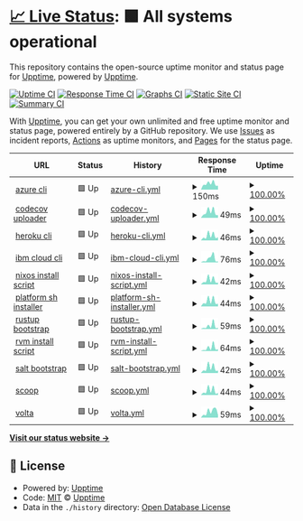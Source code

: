 # [📈 Live Status](https://icetrust_uptime.nightwatchcybersecurity.com): <!--live status--> **🟩 All systems operational**

This repository contains the open-source uptime monitor and status page for [Upptime](https://upptime.js.org), powered by [Upptime](https://github.com/upptime/upptime).

[![Uptime CI](https://github.com/nightwatchcybersecurity/icetrust_uptime_example/workflows/Uptime%20CI/badge.svg)](https://github.com/nightwatchcybersecurity/icetrust_uptime_example/actions?query=workflow%3A%22Uptime+CI%22)
[![Response Time CI](https://github.com/nightwatchcybersecurity/icetrust_uptime_example/workflows/Response%20Time%20CI/badge.svg)](https://github.com/nightwatchcybersecurity/icetrust_uptime_example/actions?query=workflow%3A%22Response+Time+CI%22)
[![Graphs CI](https://github.com/nightwatchcybersecurity/icetrust_uptime_example/workflows/Graphs%20CI/badge.svg)](https://github.com/nightwatchcybersecurity/icetrust_uptime_example/actions?query=workflow%3A%22Graphs+CI%22)
[![Static Site CI](https://github.com/nightwatchcybersecurity/icetrust_uptime_example/workflows/Static%20Site%20CI/badge.svg)](https://github.com/nightwatchcybersecurity/icetrust_uptime_example/actions?query=workflow%3A%22Static+Site+CI%22)
[![Summary CI](https://github.com/nightwatchcybersecurity/icetrust_uptime_example/workflows/Summary%20CI/badge.svg)](https://github.com/nightwatchcybersecurity/icetrust_uptime_example/actions?query=workflow%3A%22Summary+CI%22)

With [Upptime](https://upptime.js.org), you can get your own unlimited and free uptime monitor and status page, powered entirely by a GitHub repository. We use [Issues](https://github.com/upptime/upptime/issues) as incident reports, [Actions](https://github.com/nightwatchcybersecurity/icetrust_uptime_example/actions) as uptime monitors, and [Pages](https://icetrust_uptime.nightwatchcybersecurity.com) for the status page.

<!--start: status pages-->
<!-- This summary is generated by Upptime (https://github.com/upptime/upptime) -->
<!-- Do not edit this manually, your changes will be overwritten -->
<!-- prettier-ignore -->
| URL | Status | History | Response Time | Uptime |
| --- | ------ | ------- | ------------- | ------ |
| <img alt="" src="https://azurecomcdn.azureedge.net/cvt-5a3a307f65e0121d1c34748c3ef63cee1e4bdfe8ff5728147785c53513db075b/images/icon/favicon.ico" height="13"> [azure cli](https://icetrust_dashboard.nightwatchcybersecurity.com/data/output/azurecli.json) | 🟩 Up | [azure-cli.yml](https://github.com/nightwatchcybersecurity/icetrust_uptime_example/commits/HEAD/history/azure-cli.yml) | <details><summary><img alt="Response time graph" src="./graphs/azure-cli/response-time-week.png" height="20"> 150ms</summary><br><a href="https://icetrust_uptime.nightwatchcybersecurity.com/history/azure-cli"><img alt="Response time 163" src="https://img.shields.io/endpoint?url=https%3A%2F%2Fraw.githubusercontent.com%2Fnightwatchcybersecurity%2Ficetrust_uptime_example%2FHEAD%2Fapi%2Fazure-cli%2Fresponse-time.json"></a><br><a href="https://icetrust_uptime.nightwatchcybersecurity.com/history/azure-cli"><img alt="24-hour response time 100" src="https://img.shields.io/endpoint?url=https%3A%2F%2Fraw.githubusercontent.com%2Fnightwatchcybersecurity%2Ficetrust_uptime_example%2FHEAD%2Fapi%2Fazure-cli%2Fresponse-time-day.json"></a><br><a href="https://icetrust_uptime.nightwatchcybersecurity.com/history/azure-cli"><img alt="7-day response time 150" src="https://img.shields.io/endpoint?url=https%3A%2F%2Fraw.githubusercontent.com%2Fnightwatchcybersecurity%2Ficetrust_uptime_example%2FHEAD%2Fapi%2Fazure-cli%2Fresponse-time-week.json"></a><br><a href="https://icetrust_uptime.nightwatchcybersecurity.com/history/azure-cli"><img alt="30-day response time 146" src="https://img.shields.io/endpoint?url=https%3A%2F%2Fraw.githubusercontent.com%2Fnightwatchcybersecurity%2Ficetrust_uptime_example%2FHEAD%2Fapi%2Fazure-cli%2Fresponse-time-month.json"></a><br><a href="https://icetrust_uptime.nightwatchcybersecurity.com/history/azure-cli"><img alt="1-year response time 163" src="https://img.shields.io/endpoint?url=https%3A%2F%2Fraw.githubusercontent.com%2Fnightwatchcybersecurity%2Ficetrust_uptime_example%2FHEAD%2Fapi%2Fazure-cli%2Fresponse-time-year.json"></a></details> | <details><summary><a href="https://icetrust_uptime.nightwatchcybersecurity.com/history/azure-cli">100.00%</a></summary><a href="https://icetrust_uptime.nightwatchcybersecurity.com/history/azure-cli"><img alt="All-time uptime 100.00%" src="https://img.shields.io/endpoint?url=https%3A%2F%2Fraw.githubusercontent.com%2Fnightwatchcybersecurity%2Ficetrust_uptime_example%2FHEAD%2Fapi%2Fazure-cli%2Fuptime.json"></a><br><a href="https://icetrust_uptime.nightwatchcybersecurity.com/history/azure-cli"><img alt="24-hour uptime 100.00%" src="https://img.shields.io/endpoint?url=https%3A%2F%2Fraw.githubusercontent.com%2Fnightwatchcybersecurity%2Ficetrust_uptime_example%2FHEAD%2Fapi%2Fazure-cli%2Fuptime-day.json"></a><br><a href="https://icetrust_uptime.nightwatchcybersecurity.com/history/azure-cli"><img alt="7-day uptime 100.00%" src="https://img.shields.io/endpoint?url=https%3A%2F%2Fraw.githubusercontent.com%2Fnightwatchcybersecurity%2Ficetrust_uptime_example%2FHEAD%2Fapi%2Fazure-cli%2Fuptime-week.json"></a><br><a href="https://icetrust_uptime.nightwatchcybersecurity.com/history/azure-cli"><img alt="30-day uptime 100.00%" src="https://img.shields.io/endpoint?url=https%3A%2F%2Fraw.githubusercontent.com%2Fnightwatchcybersecurity%2Ficetrust_uptime_example%2FHEAD%2Fapi%2Fazure-cli%2Fuptime-month.json"></a><br><a href="https://icetrust_uptime.nightwatchcybersecurity.com/history/azure-cli"><img alt="1-year uptime 100.00%" src="https://img.shields.io/endpoint?url=https%3A%2F%2Fraw.githubusercontent.com%2Fnightwatchcybersecurity%2Ficetrust_uptime_example%2FHEAD%2Fapi%2Fazure-cli%2Fuptime-year.json"></a></details>
| <img alt="" src="https://about.codecov.io/wp-content/themes/codecov/assets/brand/icons/favicons/favicon-16x16.png" height="13"> [codecov uploader](https://icetrust_dashboard.nightwatchcybersecurity.com/data/output/codecov.json) | 🟩 Up | [codecov-uploader.yml](https://github.com/nightwatchcybersecurity/icetrust_uptime_example/commits/HEAD/history/codecov-uploader.yml) | <details><summary><img alt="Response time graph" src="./graphs/codecov-uploader/response-time-week.png" height="20"> 49ms</summary><br><a href="https://icetrust_uptime.nightwatchcybersecurity.com/history/codecov-uploader"><img alt="Response time 63" src="https://img.shields.io/endpoint?url=https%3A%2F%2Fraw.githubusercontent.com%2Fnightwatchcybersecurity%2Ficetrust_uptime_example%2FHEAD%2Fapi%2Fcodecov-uploader%2Fresponse-time.json"></a><br><a href="https://icetrust_uptime.nightwatchcybersecurity.com/history/codecov-uploader"><img alt="24-hour response time 22" src="https://img.shields.io/endpoint?url=https%3A%2F%2Fraw.githubusercontent.com%2Fnightwatchcybersecurity%2Ficetrust_uptime_example%2FHEAD%2Fapi%2Fcodecov-uploader%2Fresponse-time-day.json"></a><br><a href="https://icetrust_uptime.nightwatchcybersecurity.com/history/codecov-uploader"><img alt="7-day response time 49" src="https://img.shields.io/endpoint?url=https%3A%2F%2Fraw.githubusercontent.com%2Fnightwatchcybersecurity%2Ficetrust_uptime_example%2FHEAD%2Fapi%2Fcodecov-uploader%2Fresponse-time-week.json"></a><br><a href="https://icetrust_uptime.nightwatchcybersecurity.com/history/codecov-uploader"><img alt="30-day response time 56" src="https://img.shields.io/endpoint?url=https%3A%2F%2Fraw.githubusercontent.com%2Fnightwatchcybersecurity%2Ficetrust_uptime_example%2FHEAD%2Fapi%2Fcodecov-uploader%2Fresponse-time-month.json"></a><br><a href="https://icetrust_uptime.nightwatchcybersecurity.com/history/codecov-uploader"><img alt="1-year response time 63" src="https://img.shields.io/endpoint?url=https%3A%2F%2Fraw.githubusercontent.com%2Fnightwatchcybersecurity%2Ficetrust_uptime_example%2FHEAD%2Fapi%2Fcodecov-uploader%2Fresponse-time-year.json"></a></details> | <details><summary><a href="https://icetrust_uptime.nightwatchcybersecurity.com/history/codecov-uploader">100.00%</a></summary><a href="https://icetrust_uptime.nightwatchcybersecurity.com/history/codecov-uploader"><img alt="All-time uptime 95.51%" src="https://img.shields.io/endpoint?url=https%3A%2F%2Fraw.githubusercontent.com%2Fnightwatchcybersecurity%2Ficetrust_uptime_example%2FHEAD%2Fapi%2Fcodecov-uploader%2Fuptime.json"></a><br><a href="https://icetrust_uptime.nightwatchcybersecurity.com/history/codecov-uploader"><img alt="24-hour uptime 100.00%" src="https://img.shields.io/endpoint?url=https%3A%2F%2Fraw.githubusercontent.com%2Fnightwatchcybersecurity%2Ficetrust_uptime_example%2FHEAD%2Fapi%2Fcodecov-uploader%2Fuptime-day.json"></a><br><a href="https://icetrust_uptime.nightwatchcybersecurity.com/history/codecov-uploader"><img alt="7-day uptime 100.00%" src="https://img.shields.io/endpoint?url=https%3A%2F%2Fraw.githubusercontent.com%2Fnightwatchcybersecurity%2Ficetrust_uptime_example%2FHEAD%2Fapi%2Fcodecov-uploader%2Fuptime-week.json"></a><br><a href="https://icetrust_uptime.nightwatchcybersecurity.com/history/codecov-uploader"><img alt="30-day uptime 90.70%" src="https://img.shields.io/endpoint?url=https%3A%2F%2Fraw.githubusercontent.com%2Fnightwatchcybersecurity%2Ficetrust_uptime_example%2FHEAD%2Fapi%2Fcodecov-uploader%2Fuptime-month.json"></a><br><a href="https://icetrust_uptime.nightwatchcybersecurity.com/history/codecov-uploader"><img alt="1-year uptime 95.51%" src="https://img.shields.io/endpoint?url=https%3A%2F%2Fraw.githubusercontent.com%2Fnightwatchcybersecurity%2Ficetrust_uptime_example%2FHEAD%2Fapi%2Fcodecov-uploader%2Fuptime-year.json"></a></details>
| <img alt="" src="https://www.herokucdn.com/favicon.ico" height="13"> [heroku cli](https://icetrust_dashboard.nightwatchcybersecurity.com/data/output/herokucli.json) | 🟩 Up | [heroku-cli.yml](https://github.com/nightwatchcybersecurity/icetrust_uptime_example/commits/HEAD/history/heroku-cli.yml) | <details><summary><img alt="Response time graph" src="./graphs/heroku-cli/response-time-week.png" height="20"> 46ms</summary><br><a href="https://icetrust_uptime.nightwatchcybersecurity.com/history/heroku-cli"><img alt="Response time 54" src="https://img.shields.io/endpoint?url=https%3A%2F%2Fraw.githubusercontent.com%2Fnightwatchcybersecurity%2Ficetrust_uptime_example%2FHEAD%2Fapi%2Fheroku-cli%2Fresponse-time.json"></a><br><a href="https://icetrust_uptime.nightwatchcybersecurity.com/history/heroku-cli"><img alt="24-hour response time 32" src="https://img.shields.io/endpoint?url=https%3A%2F%2Fraw.githubusercontent.com%2Fnightwatchcybersecurity%2Ficetrust_uptime_example%2FHEAD%2Fapi%2Fheroku-cli%2Fresponse-time-day.json"></a><br><a href="https://icetrust_uptime.nightwatchcybersecurity.com/history/heroku-cli"><img alt="7-day response time 46" src="https://img.shields.io/endpoint?url=https%3A%2F%2Fraw.githubusercontent.com%2Fnightwatchcybersecurity%2Ficetrust_uptime_example%2FHEAD%2Fapi%2Fheroku-cli%2Fresponse-time-week.json"></a><br><a href="https://icetrust_uptime.nightwatchcybersecurity.com/history/heroku-cli"><img alt="30-day response time 48" src="https://img.shields.io/endpoint?url=https%3A%2F%2Fraw.githubusercontent.com%2Fnightwatchcybersecurity%2Ficetrust_uptime_example%2FHEAD%2Fapi%2Fheroku-cli%2Fresponse-time-month.json"></a><br><a href="https://icetrust_uptime.nightwatchcybersecurity.com/history/heroku-cli"><img alt="1-year response time 54" src="https://img.shields.io/endpoint?url=https%3A%2F%2Fraw.githubusercontent.com%2Fnightwatchcybersecurity%2Ficetrust_uptime_example%2FHEAD%2Fapi%2Fheroku-cli%2Fresponse-time-year.json"></a></details> | <details><summary><a href="https://icetrust_uptime.nightwatchcybersecurity.com/history/heroku-cli">100.00%</a></summary><a href="https://icetrust_uptime.nightwatchcybersecurity.com/history/heroku-cli"><img alt="All-time uptime 92.00%" src="https://img.shields.io/endpoint?url=https%3A%2F%2Fraw.githubusercontent.com%2Fnightwatchcybersecurity%2Ficetrust_uptime_example%2FHEAD%2Fapi%2Fheroku-cli%2Fuptime.json"></a><br><a href="https://icetrust_uptime.nightwatchcybersecurity.com/history/heroku-cli"><img alt="24-hour uptime 100.00%" src="https://img.shields.io/endpoint?url=https%3A%2F%2Fraw.githubusercontent.com%2Fnightwatchcybersecurity%2Ficetrust_uptime_example%2FHEAD%2Fapi%2Fheroku-cli%2Fuptime-day.json"></a><br><a href="https://icetrust_uptime.nightwatchcybersecurity.com/history/heroku-cli"><img alt="7-day uptime 100.00%" src="https://img.shields.io/endpoint?url=https%3A%2F%2Fraw.githubusercontent.com%2Fnightwatchcybersecurity%2Ficetrust_uptime_example%2FHEAD%2Fapi%2Fheroku-cli%2Fuptime-week.json"></a><br><a href="https://icetrust_uptime.nightwatchcybersecurity.com/history/heroku-cli"><img alt="30-day uptime 100.00%" src="https://img.shields.io/endpoint?url=https%3A%2F%2Fraw.githubusercontent.com%2Fnightwatchcybersecurity%2Ficetrust_uptime_example%2FHEAD%2Fapi%2Fheroku-cli%2Fuptime-month.json"></a><br><a href="https://icetrust_uptime.nightwatchcybersecurity.com/history/heroku-cli"><img alt="1-year uptime 92.00%" src="https://img.shields.io/endpoint?url=https%3A%2F%2Fraw.githubusercontent.com%2Fnightwatchcybersecurity%2Ficetrust_uptime_example%2FHEAD%2Fapi%2Fheroku-cli%2Fuptime-year.json"></a></details>
| <img alt="" src="https://cloud.ibm.com/media/docs/images/homepage/favicon.png" height="13"> [ibm cloud cli](https://icetrust_dashboard.nightwatchcybersecurity.com/data/output/ibmcloudcli.json) | 🟩 Up | [ibm-cloud-cli.yml](https://github.com/nightwatchcybersecurity/icetrust_uptime_example/commits/HEAD/history/ibm-cloud-cli.yml) | <details><summary><img alt="Response time graph" src="./graphs/ibm-cloud-cli/response-time-week.png" height="20"> 76ms</summary><br><a href="https://icetrust_uptime.nightwatchcybersecurity.com/history/ibm-cloud-cli"><img alt="Response time 61" src="https://img.shields.io/endpoint?url=https%3A%2F%2Fraw.githubusercontent.com%2Fnightwatchcybersecurity%2Ficetrust_uptime_example%2FHEAD%2Fapi%2Fibm-cloud-cli%2Fresponse-time.json"></a><br><a href="https://icetrust_uptime.nightwatchcybersecurity.com/history/ibm-cloud-cli"><img alt="24-hour response time 20" src="https://img.shields.io/endpoint?url=https%3A%2F%2Fraw.githubusercontent.com%2Fnightwatchcybersecurity%2Ficetrust_uptime_example%2FHEAD%2Fapi%2Fibm-cloud-cli%2Fresponse-time-day.json"></a><br><a href="https://icetrust_uptime.nightwatchcybersecurity.com/history/ibm-cloud-cli"><img alt="7-day response time 76" src="https://img.shields.io/endpoint?url=https%3A%2F%2Fraw.githubusercontent.com%2Fnightwatchcybersecurity%2Ficetrust_uptime_example%2FHEAD%2Fapi%2Fibm-cloud-cli%2Fresponse-time-week.json"></a><br><a href="https://icetrust_uptime.nightwatchcybersecurity.com/history/ibm-cloud-cli"><img alt="30-day response time 53" src="https://img.shields.io/endpoint?url=https%3A%2F%2Fraw.githubusercontent.com%2Fnightwatchcybersecurity%2Ficetrust_uptime_example%2FHEAD%2Fapi%2Fibm-cloud-cli%2Fresponse-time-month.json"></a><br><a href="https://icetrust_uptime.nightwatchcybersecurity.com/history/ibm-cloud-cli"><img alt="1-year response time 61" src="https://img.shields.io/endpoint?url=https%3A%2F%2Fraw.githubusercontent.com%2Fnightwatchcybersecurity%2Ficetrust_uptime_example%2FHEAD%2Fapi%2Fibm-cloud-cli%2Fresponse-time-year.json"></a></details> | <details><summary><a href="https://icetrust_uptime.nightwatchcybersecurity.com/history/ibm-cloud-cli">100.00%</a></summary><a href="https://icetrust_uptime.nightwatchcybersecurity.com/history/ibm-cloud-cli"><img alt="All-time uptime 100.00%" src="https://img.shields.io/endpoint?url=https%3A%2F%2Fraw.githubusercontent.com%2Fnightwatchcybersecurity%2Ficetrust_uptime_example%2FHEAD%2Fapi%2Fibm-cloud-cli%2Fuptime.json"></a><br><a href="https://icetrust_uptime.nightwatchcybersecurity.com/history/ibm-cloud-cli"><img alt="24-hour uptime 100.00%" src="https://img.shields.io/endpoint?url=https%3A%2F%2Fraw.githubusercontent.com%2Fnightwatchcybersecurity%2Ficetrust_uptime_example%2FHEAD%2Fapi%2Fibm-cloud-cli%2Fuptime-day.json"></a><br><a href="https://icetrust_uptime.nightwatchcybersecurity.com/history/ibm-cloud-cli"><img alt="7-day uptime 100.00%" src="https://img.shields.io/endpoint?url=https%3A%2F%2Fraw.githubusercontent.com%2Fnightwatchcybersecurity%2Ficetrust_uptime_example%2FHEAD%2Fapi%2Fibm-cloud-cli%2Fuptime-week.json"></a><br><a href="https://icetrust_uptime.nightwatchcybersecurity.com/history/ibm-cloud-cli"><img alt="30-day uptime 100.00%" src="https://img.shields.io/endpoint?url=https%3A%2F%2Fraw.githubusercontent.com%2Fnightwatchcybersecurity%2Ficetrust_uptime_example%2FHEAD%2Fapi%2Fibm-cloud-cli%2Fuptime-month.json"></a><br><a href="https://icetrust_uptime.nightwatchcybersecurity.com/history/ibm-cloud-cli"><img alt="1-year uptime 100.00%" src="https://img.shields.io/endpoint?url=https%3A%2F%2Fraw.githubusercontent.com%2Fnightwatchcybersecurity%2Ficetrust_uptime_example%2FHEAD%2Fapi%2Fibm-cloud-cli%2Fuptime-year.json"></a></details>
| <img alt="" src="https://nixos.org/favicon.png" height="13"> [nixos install script](https://icetrust_dashboard.nightwatchcybersecurity.com/data/output/nixos.json) | 🟩 Up | [nixos-install-script.yml](https://github.com/nightwatchcybersecurity/icetrust_uptime_example/commits/HEAD/history/nixos-install-script.yml) | <details><summary><img alt="Response time graph" src="./graphs/nixos-install-script/response-time-week.png" height="20"> 42ms</summary><br><a href="https://icetrust_uptime.nightwatchcybersecurity.com/history/nixos-install-script"><img alt="Response time 187" src="https://img.shields.io/endpoint?url=https%3A%2F%2Fraw.githubusercontent.com%2Fnightwatchcybersecurity%2Ficetrust_uptime_example%2FHEAD%2Fapi%2Fnixos-install-script%2Fresponse-time.json"></a><br><a href="https://icetrust_uptime.nightwatchcybersecurity.com/history/nixos-install-script"><img alt="24-hour response time 18" src="https://img.shields.io/endpoint?url=https%3A%2F%2Fraw.githubusercontent.com%2Fnightwatchcybersecurity%2Ficetrust_uptime_example%2FHEAD%2Fapi%2Fnixos-install-script%2Fresponse-time-day.json"></a><br><a href="https://icetrust_uptime.nightwatchcybersecurity.com/history/nixos-install-script"><img alt="7-day response time 42" src="https://img.shields.io/endpoint?url=https%3A%2F%2Fraw.githubusercontent.com%2Fnightwatchcybersecurity%2Ficetrust_uptime_example%2FHEAD%2Fapi%2Fnixos-install-script%2Fresponse-time-week.json"></a><br><a href="https://icetrust_uptime.nightwatchcybersecurity.com/history/nixos-install-script"><img alt="30-day response time 46" src="https://img.shields.io/endpoint?url=https%3A%2F%2Fraw.githubusercontent.com%2Fnightwatchcybersecurity%2Ficetrust_uptime_example%2FHEAD%2Fapi%2Fnixos-install-script%2Fresponse-time-month.json"></a><br><a href="https://icetrust_uptime.nightwatchcybersecurity.com/history/nixos-install-script"><img alt="1-year response time 187" src="https://img.shields.io/endpoint?url=https%3A%2F%2Fraw.githubusercontent.com%2Fnightwatchcybersecurity%2Ficetrust_uptime_example%2FHEAD%2Fapi%2Fnixos-install-script%2Fresponse-time-year.json"></a></details> | <details><summary><a href="https://icetrust_uptime.nightwatchcybersecurity.com/history/nixos-install-script">100.00%</a></summary><a href="https://icetrust_uptime.nightwatchcybersecurity.com/history/nixos-install-script"><img alt="All-time uptime 99.64%" src="https://img.shields.io/endpoint?url=https%3A%2F%2Fraw.githubusercontent.com%2Fnightwatchcybersecurity%2Ficetrust_uptime_example%2FHEAD%2Fapi%2Fnixos-install-script%2Fuptime.json"></a><br><a href="https://icetrust_uptime.nightwatchcybersecurity.com/history/nixos-install-script"><img alt="24-hour uptime 100.00%" src="https://img.shields.io/endpoint?url=https%3A%2F%2Fraw.githubusercontent.com%2Fnightwatchcybersecurity%2Ficetrust_uptime_example%2FHEAD%2Fapi%2Fnixos-install-script%2Fuptime-day.json"></a><br><a href="https://icetrust_uptime.nightwatchcybersecurity.com/history/nixos-install-script"><img alt="7-day uptime 100.00%" src="https://img.shields.io/endpoint?url=https%3A%2F%2Fraw.githubusercontent.com%2Fnightwatchcybersecurity%2Ficetrust_uptime_example%2FHEAD%2Fapi%2Fnixos-install-script%2Fuptime-week.json"></a><br><a href="https://icetrust_uptime.nightwatchcybersecurity.com/history/nixos-install-script"><img alt="30-day uptime 100.00%" src="https://img.shields.io/endpoint?url=https%3A%2F%2Fraw.githubusercontent.com%2Fnightwatchcybersecurity%2Ficetrust_uptime_example%2FHEAD%2Fapi%2Fnixos-install-script%2Fuptime-month.json"></a><br><a href="https://icetrust_uptime.nightwatchcybersecurity.com/history/nixos-install-script"><img alt="1-year uptime 99.64%" src="https://img.shields.io/endpoint?url=https%3A%2F%2Fraw.githubusercontent.com%2Fnightwatchcybersecurity%2Ficetrust_uptime_example%2FHEAD%2Fapi%2Fnixos-install-script%2Fuptime-year.json"></a></details>
| <img alt="" src="https://platform.sh/images/favicon/favicon-16x16.png" height="13"> [platform sh installer](https://icetrust_dashboard.nightwatchcybersecurity.com/data/output/platformsh.json) | 🟩 Up | [platform-sh-installer.yml](https://github.com/nightwatchcybersecurity/icetrust_uptime_example/commits/HEAD/history/platform-sh-installer.yml) | <details><summary><img alt="Response time graph" src="./graphs/platform-sh-installer/response-time-week.png" height="20"> 44ms</summary><br><a href="https://icetrust_uptime.nightwatchcybersecurity.com/history/platform-sh-installer"><img alt="Response time 51" src="https://img.shields.io/endpoint?url=https%3A%2F%2Fraw.githubusercontent.com%2Fnightwatchcybersecurity%2Ficetrust_uptime_example%2FHEAD%2Fapi%2Fplatform-sh-installer%2Fresponse-time.json"></a><br><a href="https://icetrust_uptime.nightwatchcybersecurity.com/history/platform-sh-installer"><img alt="24-hour response time 22" src="https://img.shields.io/endpoint?url=https%3A%2F%2Fraw.githubusercontent.com%2Fnightwatchcybersecurity%2Ficetrust_uptime_example%2FHEAD%2Fapi%2Fplatform-sh-installer%2Fresponse-time-day.json"></a><br><a href="https://icetrust_uptime.nightwatchcybersecurity.com/history/platform-sh-installer"><img alt="7-day response time 44" src="https://img.shields.io/endpoint?url=https%3A%2F%2Fraw.githubusercontent.com%2Fnightwatchcybersecurity%2Ficetrust_uptime_example%2FHEAD%2Fapi%2Fplatform-sh-installer%2Fresponse-time-week.json"></a><br><a href="https://icetrust_uptime.nightwatchcybersecurity.com/history/platform-sh-installer"><img alt="30-day response time 45" src="https://img.shields.io/endpoint?url=https%3A%2F%2Fraw.githubusercontent.com%2Fnightwatchcybersecurity%2Ficetrust_uptime_example%2FHEAD%2Fapi%2Fplatform-sh-installer%2Fresponse-time-month.json"></a><br><a href="https://icetrust_uptime.nightwatchcybersecurity.com/history/platform-sh-installer"><img alt="1-year response time 51" src="https://img.shields.io/endpoint?url=https%3A%2F%2Fraw.githubusercontent.com%2Fnightwatchcybersecurity%2Ficetrust_uptime_example%2FHEAD%2Fapi%2Fplatform-sh-installer%2Fresponse-time-year.json"></a></details> | <details><summary><a href="https://icetrust_uptime.nightwatchcybersecurity.com/history/platform-sh-installer">100.00%</a></summary><a href="https://icetrust_uptime.nightwatchcybersecurity.com/history/platform-sh-installer"><img alt="All-time uptime 100.00%" src="https://img.shields.io/endpoint?url=https%3A%2F%2Fraw.githubusercontent.com%2Fnightwatchcybersecurity%2Ficetrust_uptime_example%2FHEAD%2Fapi%2Fplatform-sh-installer%2Fuptime.json"></a><br><a href="https://icetrust_uptime.nightwatchcybersecurity.com/history/platform-sh-installer"><img alt="24-hour uptime 100.00%" src="https://img.shields.io/endpoint?url=https%3A%2F%2Fraw.githubusercontent.com%2Fnightwatchcybersecurity%2Ficetrust_uptime_example%2FHEAD%2Fapi%2Fplatform-sh-installer%2Fuptime-day.json"></a><br><a href="https://icetrust_uptime.nightwatchcybersecurity.com/history/platform-sh-installer"><img alt="7-day uptime 100.00%" src="https://img.shields.io/endpoint?url=https%3A%2F%2Fraw.githubusercontent.com%2Fnightwatchcybersecurity%2Ficetrust_uptime_example%2FHEAD%2Fapi%2Fplatform-sh-installer%2Fuptime-week.json"></a><br><a href="https://icetrust_uptime.nightwatchcybersecurity.com/history/platform-sh-installer"><img alt="30-day uptime 100.00%" src="https://img.shields.io/endpoint?url=https%3A%2F%2Fraw.githubusercontent.com%2Fnightwatchcybersecurity%2Ficetrust_uptime_example%2FHEAD%2Fapi%2Fplatform-sh-installer%2Fuptime-month.json"></a><br><a href="https://icetrust_uptime.nightwatchcybersecurity.com/history/platform-sh-installer"><img alt="1-year uptime 100.00%" src="https://img.shields.io/endpoint?url=https%3A%2F%2Fraw.githubusercontent.com%2Fnightwatchcybersecurity%2Ficetrust_uptime_example%2FHEAD%2Fapi%2Fplatform-sh-installer%2Fuptime-year.json"></a></details>
| <img alt="" src="https://www.rust-lang.org/static/images/favicon-32x32.png" height="13"> [rustup bootstrap](https://icetrust_dashboard.nightwatchcybersecurity.com/data/output/rustup.json) | 🟩 Up | [rustup-bootstrap.yml](https://github.com/nightwatchcybersecurity/icetrust_uptime_example/commits/HEAD/history/rustup-bootstrap.yml) | <details><summary><img alt="Response time graph" src="./graphs/rustup-bootstrap/response-time-week.png" height="20"> 59ms</summary><br><a href="https://icetrust_uptime.nightwatchcybersecurity.com/history/rustup-bootstrap"><img alt="Response time 50" src="https://img.shields.io/endpoint?url=https%3A%2F%2Fraw.githubusercontent.com%2Fnightwatchcybersecurity%2Ficetrust_uptime_example%2FHEAD%2Fapi%2Frustup-bootstrap%2Fresponse-time.json"></a><br><a href="https://icetrust_uptime.nightwatchcybersecurity.com/history/rustup-bootstrap"><img alt="24-hour response time 24" src="https://img.shields.io/endpoint?url=https%3A%2F%2Fraw.githubusercontent.com%2Fnightwatchcybersecurity%2Ficetrust_uptime_example%2FHEAD%2Fapi%2Frustup-bootstrap%2Fresponse-time-day.json"></a><br><a href="https://icetrust_uptime.nightwatchcybersecurity.com/history/rustup-bootstrap"><img alt="7-day response time 59" src="https://img.shields.io/endpoint?url=https%3A%2F%2Fraw.githubusercontent.com%2Fnightwatchcybersecurity%2Ficetrust_uptime_example%2FHEAD%2Fapi%2Frustup-bootstrap%2Fresponse-time-week.json"></a><br><a href="https://icetrust_uptime.nightwatchcybersecurity.com/history/rustup-bootstrap"><img alt="30-day response time 49" src="https://img.shields.io/endpoint?url=https%3A%2F%2Fraw.githubusercontent.com%2Fnightwatchcybersecurity%2Ficetrust_uptime_example%2FHEAD%2Fapi%2Frustup-bootstrap%2Fresponse-time-month.json"></a><br><a href="https://icetrust_uptime.nightwatchcybersecurity.com/history/rustup-bootstrap"><img alt="1-year response time 50" src="https://img.shields.io/endpoint?url=https%3A%2F%2Fraw.githubusercontent.com%2Fnightwatchcybersecurity%2Ficetrust_uptime_example%2FHEAD%2Fapi%2Frustup-bootstrap%2Fresponse-time-year.json"></a></details> | <details><summary><a href="https://icetrust_uptime.nightwatchcybersecurity.com/history/rustup-bootstrap">100.00%</a></summary><a href="https://icetrust_uptime.nightwatchcybersecurity.com/history/rustup-bootstrap"><img alt="All-time uptime 100.00%" src="https://img.shields.io/endpoint?url=https%3A%2F%2Fraw.githubusercontent.com%2Fnightwatchcybersecurity%2Ficetrust_uptime_example%2FHEAD%2Fapi%2Frustup-bootstrap%2Fuptime.json"></a><br><a href="https://icetrust_uptime.nightwatchcybersecurity.com/history/rustup-bootstrap"><img alt="24-hour uptime 100.00%" src="https://img.shields.io/endpoint?url=https%3A%2F%2Fraw.githubusercontent.com%2Fnightwatchcybersecurity%2Ficetrust_uptime_example%2FHEAD%2Fapi%2Frustup-bootstrap%2Fuptime-day.json"></a><br><a href="https://icetrust_uptime.nightwatchcybersecurity.com/history/rustup-bootstrap"><img alt="7-day uptime 100.00%" src="https://img.shields.io/endpoint?url=https%3A%2F%2Fraw.githubusercontent.com%2Fnightwatchcybersecurity%2Ficetrust_uptime_example%2FHEAD%2Fapi%2Frustup-bootstrap%2Fuptime-week.json"></a><br><a href="https://icetrust_uptime.nightwatchcybersecurity.com/history/rustup-bootstrap"><img alt="30-day uptime 100.00%" src="https://img.shields.io/endpoint?url=https%3A%2F%2Fraw.githubusercontent.com%2Fnightwatchcybersecurity%2Ficetrust_uptime_example%2FHEAD%2Fapi%2Frustup-bootstrap%2Fuptime-month.json"></a><br><a href="https://icetrust_uptime.nightwatchcybersecurity.com/history/rustup-bootstrap"><img alt="1-year uptime 100.00%" src="https://img.shields.io/endpoint?url=https%3A%2F%2Fraw.githubusercontent.com%2Fnightwatchcybersecurity%2Ficetrust_uptime_example%2FHEAD%2Fapi%2Frustup-bootstrap%2Fuptime-year.json"></a></details>
| <img alt="" src="https://rvm.io/favicon.ico" height="13"> [rvm install script](https://icetrust_dashboard.nightwatchcybersecurity.com/data/output/rvm.json) | 🟩 Up | [rvm-install-script.yml](https://github.com/nightwatchcybersecurity/icetrust_uptime_example/commits/HEAD/history/rvm-install-script.yml) | <details><summary><img alt="Response time graph" src="./graphs/rvm-install-script/response-time-week.png" height="20"> 64ms</summary><br><a href="https://icetrust_uptime.nightwatchcybersecurity.com/history/rvm-install-script"><img alt="Response time 62" src="https://img.shields.io/endpoint?url=https%3A%2F%2Fraw.githubusercontent.com%2Fnightwatchcybersecurity%2Ficetrust_uptime_example%2FHEAD%2Fapi%2Frvm-install-script%2Fresponse-time.json"></a><br><a href="https://icetrust_uptime.nightwatchcybersecurity.com/history/rvm-install-script"><img alt="24-hour response time 37" src="https://img.shields.io/endpoint?url=https%3A%2F%2Fraw.githubusercontent.com%2Fnightwatchcybersecurity%2Ficetrust_uptime_example%2FHEAD%2Fapi%2Frvm-install-script%2Fresponse-time-day.json"></a><br><a href="https://icetrust_uptime.nightwatchcybersecurity.com/history/rvm-install-script"><img alt="7-day response time 64" src="https://img.shields.io/endpoint?url=https%3A%2F%2Fraw.githubusercontent.com%2Fnightwatchcybersecurity%2Ficetrust_uptime_example%2FHEAD%2Fapi%2Frvm-install-script%2Fresponse-time-week.json"></a><br><a href="https://icetrust_uptime.nightwatchcybersecurity.com/history/rvm-install-script"><img alt="30-day response time 50" src="https://img.shields.io/endpoint?url=https%3A%2F%2Fraw.githubusercontent.com%2Fnightwatchcybersecurity%2Ficetrust_uptime_example%2FHEAD%2Fapi%2Frvm-install-script%2Fresponse-time-month.json"></a><br><a href="https://icetrust_uptime.nightwatchcybersecurity.com/history/rvm-install-script"><img alt="1-year response time 62" src="https://img.shields.io/endpoint?url=https%3A%2F%2Fraw.githubusercontent.com%2Fnightwatchcybersecurity%2Ficetrust_uptime_example%2FHEAD%2Fapi%2Frvm-install-script%2Fresponse-time-year.json"></a></details> | <details><summary><a href="https://icetrust_uptime.nightwatchcybersecurity.com/history/rvm-install-script">100.00%</a></summary><a href="https://icetrust_uptime.nightwatchcybersecurity.com/history/rvm-install-script"><img alt="All-time uptime 100.00%" src="https://img.shields.io/endpoint?url=https%3A%2F%2Fraw.githubusercontent.com%2Fnightwatchcybersecurity%2Ficetrust_uptime_example%2FHEAD%2Fapi%2Frvm-install-script%2Fuptime.json"></a><br><a href="https://icetrust_uptime.nightwatchcybersecurity.com/history/rvm-install-script"><img alt="24-hour uptime 100.00%" src="https://img.shields.io/endpoint?url=https%3A%2F%2Fraw.githubusercontent.com%2Fnightwatchcybersecurity%2Ficetrust_uptime_example%2FHEAD%2Fapi%2Frvm-install-script%2Fuptime-day.json"></a><br><a href="https://icetrust_uptime.nightwatchcybersecurity.com/history/rvm-install-script"><img alt="7-day uptime 100.00%" src="https://img.shields.io/endpoint?url=https%3A%2F%2Fraw.githubusercontent.com%2Fnightwatchcybersecurity%2Ficetrust_uptime_example%2FHEAD%2Fapi%2Frvm-install-script%2Fuptime-week.json"></a><br><a href="https://icetrust_uptime.nightwatchcybersecurity.com/history/rvm-install-script"><img alt="30-day uptime 100.00%" src="https://img.shields.io/endpoint?url=https%3A%2F%2Fraw.githubusercontent.com%2Fnightwatchcybersecurity%2Ficetrust_uptime_example%2FHEAD%2Fapi%2Frvm-install-script%2Fuptime-month.json"></a><br><a href="https://icetrust_uptime.nightwatchcybersecurity.com/history/rvm-install-script"><img alt="1-year uptime 100.00%" src="https://img.shields.io/endpoint?url=https%3A%2F%2Fraw.githubusercontent.com%2Fnightwatchcybersecurity%2Ficetrust_uptime_example%2FHEAD%2Fapi%2Frvm-install-script%2Fuptime-year.json"></a></details>
| <img alt="" src="https://favicons.githubusercontent.com/icetrust_dashboard.nightwatchcybersecurity.com" height="13"> [salt bootstrap](https://icetrust_dashboard.nightwatchcybersecurity.com/data/output/saltbootstrap.json) | 🟩 Up | [salt-bootstrap.yml](https://github.com/nightwatchcybersecurity/icetrust_uptime_example/commits/HEAD/history/salt-bootstrap.yml) | <details><summary><img alt="Response time graph" src="./graphs/salt-bootstrap/response-time-week.png" height="20"> 42ms</summary><br><a href="https://icetrust_uptime.nightwatchcybersecurity.com/history/salt-bootstrap"><img alt="Response time 50" src="https://img.shields.io/endpoint?url=https%3A%2F%2Fraw.githubusercontent.com%2Fnightwatchcybersecurity%2Ficetrust_uptime_example%2FHEAD%2Fapi%2Fsalt-bootstrap%2Fresponse-time.json"></a><br><a href="https://icetrust_uptime.nightwatchcybersecurity.com/history/salt-bootstrap"><img alt="24-hour response time 20" src="https://img.shields.io/endpoint?url=https%3A%2F%2Fraw.githubusercontent.com%2Fnightwatchcybersecurity%2Ficetrust_uptime_example%2FHEAD%2Fapi%2Fsalt-bootstrap%2Fresponse-time-day.json"></a><br><a href="https://icetrust_uptime.nightwatchcybersecurity.com/history/salt-bootstrap"><img alt="7-day response time 42" src="https://img.shields.io/endpoint?url=https%3A%2F%2Fraw.githubusercontent.com%2Fnightwatchcybersecurity%2Ficetrust_uptime_example%2FHEAD%2Fapi%2Fsalt-bootstrap%2Fresponse-time-week.json"></a><br><a href="https://icetrust_uptime.nightwatchcybersecurity.com/history/salt-bootstrap"><img alt="30-day response time 44" src="https://img.shields.io/endpoint?url=https%3A%2F%2Fraw.githubusercontent.com%2Fnightwatchcybersecurity%2Ficetrust_uptime_example%2FHEAD%2Fapi%2Fsalt-bootstrap%2Fresponse-time-month.json"></a><br><a href="https://icetrust_uptime.nightwatchcybersecurity.com/history/salt-bootstrap"><img alt="1-year response time 50" src="https://img.shields.io/endpoint?url=https%3A%2F%2Fraw.githubusercontent.com%2Fnightwatchcybersecurity%2Ficetrust_uptime_example%2FHEAD%2Fapi%2Fsalt-bootstrap%2Fresponse-time-year.json"></a></details> | <details><summary><a href="https://icetrust_uptime.nightwatchcybersecurity.com/history/salt-bootstrap">100.00%</a></summary><a href="https://icetrust_uptime.nightwatchcybersecurity.com/history/salt-bootstrap"><img alt="All-time uptime 99.95%" src="https://img.shields.io/endpoint?url=https%3A%2F%2Fraw.githubusercontent.com%2Fnightwatchcybersecurity%2Ficetrust_uptime_example%2FHEAD%2Fapi%2Fsalt-bootstrap%2Fuptime.json"></a><br><a href="https://icetrust_uptime.nightwatchcybersecurity.com/history/salt-bootstrap"><img alt="24-hour uptime 100.00%" src="https://img.shields.io/endpoint?url=https%3A%2F%2Fraw.githubusercontent.com%2Fnightwatchcybersecurity%2Ficetrust_uptime_example%2FHEAD%2Fapi%2Fsalt-bootstrap%2Fuptime-day.json"></a><br><a href="https://icetrust_uptime.nightwatchcybersecurity.com/history/salt-bootstrap"><img alt="7-day uptime 100.00%" src="https://img.shields.io/endpoint?url=https%3A%2F%2Fraw.githubusercontent.com%2Fnightwatchcybersecurity%2Ficetrust_uptime_example%2FHEAD%2Fapi%2Fsalt-bootstrap%2Fuptime-week.json"></a><br><a href="https://icetrust_uptime.nightwatchcybersecurity.com/history/salt-bootstrap"><img alt="30-day uptime 100.00%" src="https://img.shields.io/endpoint?url=https%3A%2F%2Fraw.githubusercontent.com%2Fnightwatchcybersecurity%2Ficetrust_uptime_example%2FHEAD%2Fapi%2Fsalt-bootstrap%2Fuptime-month.json"></a><br><a href="https://icetrust_uptime.nightwatchcybersecurity.com/history/salt-bootstrap"><img alt="1-year uptime 99.95%" src="https://img.shields.io/endpoint?url=https%3A%2F%2Fraw.githubusercontent.com%2Fnightwatchcybersecurity%2Ficetrust_uptime_example%2FHEAD%2Fapi%2Fsalt-bootstrap%2Fuptime-year.json"></a></details>
| <img alt="" src="https://favicons.githubusercontent.com/icetrust_dashboard.nightwatchcybersecurity.com" height="13"> [scoop](https://icetrust_dashboard.nightwatchcybersecurity.com/data/output/scoop.json) | 🟩 Up | [scoop.yml](https://github.com/nightwatchcybersecurity/icetrust_uptime_example/commits/HEAD/history/scoop.yml) | <details><summary><img alt="Response time graph" src="./graphs/scoop/response-time-week.png" height="20"> 44ms</summary><br><a href="https://icetrust_uptime.nightwatchcybersecurity.com/history/scoop"><img alt="Response time 49" src="https://img.shields.io/endpoint?url=https%3A%2F%2Fraw.githubusercontent.com%2Fnightwatchcybersecurity%2Ficetrust_uptime_example%2FHEAD%2Fapi%2Fscoop%2Fresponse-time.json"></a><br><a href="https://icetrust_uptime.nightwatchcybersecurity.com/history/scoop"><img alt="24-hour response time 21" src="https://img.shields.io/endpoint?url=https%3A%2F%2Fraw.githubusercontent.com%2Fnightwatchcybersecurity%2Ficetrust_uptime_example%2FHEAD%2Fapi%2Fscoop%2Fresponse-time-day.json"></a><br><a href="https://icetrust_uptime.nightwatchcybersecurity.com/history/scoop"><img alt="7-day response time 44" src="https://img.shields.io/endpoint?url=https%3A%2F%2Fraw.githubusercontent.com%2Fnightwatchcybersecurity%2Ficetrust_uptime_example%2FHEAD%2Fapi%2Fscoop%2Fresponse-time-week.json"></a><br><a href="https://icetrust_uptime.nightwatchcybersecurity.com/history/scoop"><img alt="30-day response time 43" src="https://img.shields.io/endpoint?url=https%3A%2F%2Fraw.githubusercontent.com%2Fnightwatchcybersecurity%2Ficetrust_uptime_example%2FHEAD%2Fapi%2Fscoop%2Fresponse-time-month.json"></a><br><a href="https://icetrust_uptime.nightwatchcybersecurity.com/history/scoop"><img alt="1-year response time 49" src="https://img.shields.io/endpoint?url=https%3A%2F%2Fraw.githubusercontent.com%2Fnightwatchcybersecurity%2Ficetrust_uptime_example%2FHEAD%2Fapi%2Fscoop%2Fresponse-time-year.json"></a></details> | <details><summary><a href="https://icetrust_uptime.nightwatchcybersecurity.com/history/scoop">100.00%</a></summary><a href="https://icetrust_uptime.nightwatchcybersecurity.com/history/scoop"><img alt="All-time uptime 100.00%" src="https://img.shields.io/endpoint?url=https%3A%2F%2Fraw.githubusercontent.com%2Fnightwatchcybersecurity%2Ficetrust_uptime_example%2FHEAD%2Fapi%2Fscoop%2Fuptime.json"></a><br><a href="https://icetrust_uptime.nightwatchcybersecurity.com/history/scoop"><img alt="24-hour uptime 100.00%" src="https://img.shields.io/endpoint?url=https%3A%2F%2Fraw.githubusercontent.com%2Fnightwatchcybersecurity%2Ficetrust_uptime_example%2FHEAD%2Fapi%2Fscoop%2Fuptime-day.json"></a><br><a href="https://icetrust_uptime.nightwatchcybersecurity.com/history/scoop"><img alt="7-day uptime 100.00%" src="https://img.shields.io/endpoint?url=https%3A%2F%2Fraw.githubusercontent.com%2Fnightwatchcybersecurity%2Ficetrust_uptime_example%2FHEAD%2Fapi%2Fscoop%2Fuptime-week.json"></a><br><a href="https://icetrust_uptime.nightwatchcybersecurity.com/history/scoop"><img alt="30-day uptime 100.00%" src="https://img.shields.io/endpoint?url=https%3A%2F%2Fraw.githubusercontent.com%2Fnightwatchcybersecurity%2Ficetrust_uptime_example%2FHEAD%2Fapi%2Fscoop%2Fuptime-month.json"></a><br><a href="https://icetrust_uptime.nightwatchcybersecurity.com/history/scoop"><img alt="1-year uptime 100.00%" src="https://img.shields.io/endpoint?url=https%3A%2F%2Fraw.githubusercontent.com%2Fnightwatchcybersecurity%2Ficetrust_uptime_example%2FHEAD%2Fapi%2Fscoop%2Fuptime-year.json"></a></details>
| <img alt="" src="https://favicons.githubusercontent.com/icetrust_dashboard.nightwatchcybersecurity.com" height="13"> [volta](https://icetrust_dashboard.nightwatchcybersecurity.com/data/output/volta.json) | 🟩 Up | [volta.yml](https://github.com/nightwatchcybersecurity/icetrust_uptime_example/commits/HEAD/history/volta.yml) | <details><summary><img alt="Response time graph" src="./graphs/volta/response-time-week.png" height="20"> 59ms</summary><br><a href="https://icetrust_uptime.nightwatchcybersecurity.com/history/volta"><img alt="Response time 52" src="https://img.shields.io/endpoint?url=https%3A%2F%2Fraw.githubusercontent.com%2Fnightwatchcybersecurity%2Ficetrust_uptime_example%2FHEAD%2Fapi%2Fvolta%2Fresponse-time.json"></a><br><a href="https://icetrust_uptime.nightwatchcybersecurity.com/history/volta"><img alt="24-hour response time 25" src="https://img.shields.io/endpoint?url=https%3A%2F%2Fraw.githubusercontent.com%2Fnightwatchcybersecurity%2Ficetrust_uptime_example%2FHEAD%2Fapi%2Fvolta%2Fresponse-time-day.json"></a><br><a href="https://icetrust_uptime.nightwatchcybersecurity.com/history/volta"><img alt="7-day response time 59" src="https://img.shields.io/endpoint?url=https%3A%2F%2Fraw.githubusercontent.com%2Fnightwatchcybersecurity%2Ficetrust_uptime_example%2FHEAD%2Fapi%2Fvolta%2Fresponse-time-week.json"></a><br><a href="https://icetrust_uptime.nightwatchcybersecurity.com/history/volta"><img alt="30-day response time 48" src="https://img.shields.io/endpoint?url=https%3A%2F%2Fraw.githubusercontent.com%2Fnightwatchcybersecurity%2Ficetrust_uptime_example%2FHEAD%2Fapi%2Fvolta%2Fresponse-time-month.json"></a><br><a href="https://icetrust_uptime.nightwatchcybersecurity.com/history/volta"><img alt="1-year response time 52" src="https://img.shields.io/endpoint?url=https%3A%2F%2Fraw.githubusercontent.com%2Fnightwatchcybersecurity%2Ficetrust_uptime_example%2FHEAD%2Fapi%2Fvolta%2Fresponse-time-year.json"></a></details> | <details><summary><a href="https://icetrust_uptime.nightwatchcybersecurity.com/history/volta">100.00%</a></summary><a href="https://icetrust_uptime.nightwatchcybersecurity.com/history/volta"><img alt="All-time uptime 100.00%" src="https://img.shields.io/endpoint?url=https%3A%2F%2Fraw.githubusercontent.com%2Fnightwatchcybersecurity%2Ficetrust_uptime_example%2FHEAD%2Fapi%2Fvolta%2Fuptime.json"></a><br><a href="https://icetrust_uptime.nightwatchcybersecurity.com/history/volta"><img alt="24-hour uptime 100.00%" src="https://img.shields.io/endpoint?url=https%3A%2F%2Fraw.githubusercontent.com%2Fnightwatchcybersecurity%2Ficetrust_uptime_example%2FHEAD%2Fapi%2Fvolta%2Fuptime-day.json"></a><br><a href="https://icetrust_uptime.nightwatchcybersecurity.com/history/volta"><img alt="7-day uptime 100.00%" src="https://img.shields.io/endpoint?url=https%3A%2F%2Fraw.githubusercontent.com%2Fnightwatchcybersecurity%2Ficetrust_uptime_example%2FHEAD%2Fapi%2Fvolta%2Fuptime-week.json"></a><br><a href="https://icetrust_uptime.nightwatchcybersecurity.com/history/volta"><img alt="30-day uptime 100.00%" src="https://img.shields.io/endpoint?url=https%3A%2F%2Fraw.githubusercontent.com%2Fnightwatchcybersecurity%2Ficetrust_uptime_example%2FHEAD%2Fapi%2Fvolta%2Fuptime-month.json"></a><br><a href="https://icetrust_uptime.nightwatchcybersecurity.com/history/volta"><img alt="1-year uptime 100.00%" src="https://img.shields.io/endpoint?url=https%3A%2F%2Fraw.githubusercontent.com%2Fnightwatchcybersecurity%2Ficetrust_uptime_example%2FHEAD%2Fapi%2Fvolta%2Fuptime-year.json"></a></details>

<!--end: status pages-->

[**Visit our status website →**](https://icetrust_uptime.nightwatchcybersecurity.com)

## 📄 License

- Powered by: [Upptime](https://github.com/upptime/upptime)
- Code: [MIT](./LICENSE) © [Upptime](https://upptime.js.org)
- Data in the `./history` directory: [Open Database License](https://opendatacommons.org/licenses/odbl/1-0/)

